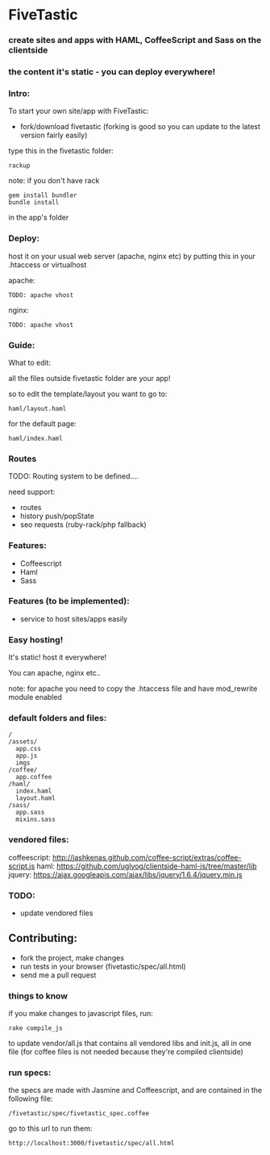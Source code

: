 # FiveTastic
### create sites and apps with HAML, CoffeeScript and Sass on the clientside
### the content it's static - you can deploy everywhere!

### Intro:

To start your own site/app with FiveTastic:

- fork/download fivetastic (forking is good so you can update to the latest version fairly easily)
   

type this in the fivetastic folder:

    rackup



note: if you don't have rack

    gem install bundler
    bundle install

in the app's folder

### Deploy:

host it on your usual web server (apache, nginx etc) by putting this in your .htaccess or virtualhost

apache:

    TODO: apache vhost

nginx:

    TODO: apache vhost


### Guide:

What to edit:

all the files outside fivetastic folder are your app!

so to edit the template/layout you want to go to:

    haml/layout.haml

for the default page:

    haml/index.haml


### Routes

TODO: Routing system to be defined.... 

need support:
- routes
- history push/popState
- seo requests (ruby-rack/php fallback)


### Features:

- Coffeescript
- Haml
- Sass

### Features (to be implemented):

- service to host sites/apps easily


### Easy hosting!

It's static! host it everywhere!

You can apache, nginx etc..

note: for apache you need to copy the .htaccess file and have mod_rewrite module enabled


### default folders and files:

    / 
    /assets/
      app.css
      app.js
      imgs
    /coffee/
      app.coffee
    /haml/
      index.haml
      layout.haml
    /sass/
      app.sass
      mixins.sass


### vendored files:

coffeescript: http://jashkenas.github.com/coffee-script/extras/coffee-script.js
haml: https://github.com/uglyog/clientside-haml-js/tree/master/lib
jquery: https://ajax.googleapis.com/ajax/libs/jquery/1.6.4/jquery.min.js


### TODO:

- update vendored files


## Contributing:

- fork the project, make changes
- run tests in your browser (fivetastic/spec/all.html) 
- send me a pull request


### things to know

if you make changes to javascript files, run:

    rake compile_js

to update vendor/all.js that contains all vendored libs and init.js, all in one file
(for coffee files is not needed because they're compiled clientside)
  
  
### run specs:

the specs are made with Jasmine and Coffeescript, and are contained in the following file:

    /fivetastic/spec/fivetastic_spec.coffee


go to this url to run them:

    http://localhost:3000/fivetastic/spec/all.html